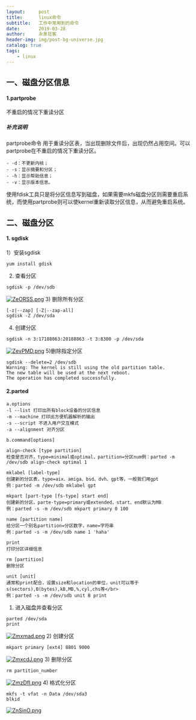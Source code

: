 ```yaml
---
layout:     post
title:      linux命令
subtitle:   工作中常用到的命令
date:       2019-03-28
author:     永泉狂客
header-img: img/post-bg-universe.jpg
catalog: true
tags:
    - linux
---
```

## 一、磁盘分区信息
#### 1.partprobe
不重启的情况下重读分区

##### 补充说明
partprobe命令 用于重读分区表，当出现删除文件后，出现仍然占用空间。可以partprobe在不重启的情况下重读分区。
```
- -d：不更新内核；
- -s：显示摘要和分区；
- -h：显示帮助信息；
- -v：显示版本信息。
```
使用fdisk工具只是将分区信息写到磁盘，如果需要mkfs磁盘分区则需要重启系统，而使用partprobe则可以使kernel重新读取分区信息，从而避免重启系统。

## 二、磁盘分区
#### 1. sgdisk
1）安装sgdisk
```
yum install gdisk
```
2) 查看分区
```
sgdisk -p /dev/sdb
```
[![ZeORSS.png](https://s2.ax1x.com/2019/06/26/ZeORSS.png)](https://imgchr.com/i/ZeORSS)
3) 删除所有分区
```
[-z|--zap] [-Z|--zap-all]
sgdisk -Z /dev/sda
```
4) 创建分区
```
sgdisk -n 3:17188863:20188863 -t 3:8300 -p /dev/sda
```
[![ZevPMD.png](https://s2.ax1x.com/2019/06/26/ZevPMD.png)](https://imgchr.com/i/ZevPMD)
5)删除指定分区
```
sgdisk --delete=2 /dev/sdb
Warning: The kernel is still using the old partition table.
The new table will be used at the next reboot.
The operation has completed successfully.
```

#### 2.parted
```
a.options
-l --list 打印出所有block设备的分区信息
-m --machine 打印出方便机器解析的输出
-s --script 不进入用户交互模式
-a --alignment 对齐分区

b.command[options]

align-check [type partition]
检查是否对齐，type=minimal或optimal，partition=分区num例：parted -m /dev/sdb align-check optimal 1

mklabel [label-type]
创建新的分区表，type=aix、amiga、bsd、dvh、gpt等，一般我们用gpt
例：parted -m /dev/sdb mklabel gpt

mkpart [part-type [fs-type] start end]
创建新的分区，parte-type=primary或extended，start、end默认为MB
例：parted -s -m /dev/sdb mkpart primary 0 100

name [partition name]
给分区一个别名partition=分区数字，name=字符串
例：parted -s -m /dev/sdb name 1 'haha'

print
打印分区详细信息

rm [partition]
删除分区

unit [unit]
通常和print配合，设置size和location的单位，unit可以等于s(sectors),B(bytes),kB,MB,%,cyl,chs等</br>
例：parted -s -m /dev/sdb unit B print
```
1) 进入磁盘并查看分区
```
parted /dev/sda
print
```
[![Zmxmad.png](https://s2.ax1x.com/2019/06/27/Zmxmad.png)](https://imgchr.com/i/Zmxmad)
2) 创建分区
```
mkpart primary [ext4] 8801 9000
```
[![ZmxcdJ.png](https://s2.ax1x.com/2019/06/27/ZmxcdJ.png)](https://imgchr.com/i/ZmxcdJ)
3) 删除分区
```
rm partition_number
```
[![ZmzDfI.png](https://s2.ax1x.com/2019/06/27/ZmzDfI.png)](https://imgchr.com/i/ZmzDfI)
4) 格式化分区
```
mkfs -t vfat -n Data /dev/sda3
blkid
```
[![ZnSinO.png](https://s2.ax1x.com/2019/06/27/ZnSinO.png)](https://imgchr.com/i/ZnSinO)
